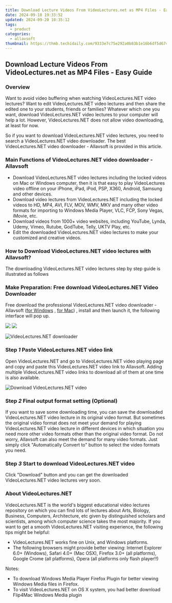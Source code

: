 ```yaml
---
title: Download Lecture Videos From VideoLectures.net as MP4 Files - Easy Guide
date: 2024-09-18 19:33:52
updated: 2024-09-20 10:35:12
tags:
  - product
categories:
  - allavsoft
thumbnail: https://thmb.techidaily.com/9333e7c75e292a0b83b1e16b6df5d6742dede6cee3e1ad9fc6da9c95dfc95571.jpg
---
```


## Download Lecture Videos From VideoLectures.net as MP4 Files - Easy Guide

### Overview

Want to avoid video buffering when watching VideoLectures.NET video lectures? Want to edit VideoLectures.NET video lectures and then share the edited one to your students, friends or families? Whatever which one you want, download VideoLectures.NET video lectures to your computer will help a lot. However, VideoLectures.NET does not allow video downloading, at least for now.

So if you want to download VideoLectures.NET video lectures, you need to search a VideoLectures.NET video downloader. The best VideoLectures.NET video downloader - Allavsoft is provided in this article.

### Main Functions of VideoLectures.NET video downloader - Allavsoft

* Download VideoLectures.NET video lectures including the locked videos on Mac or Windows computer, then it is that easy to play VideoLectures video offline on your iPhone, iPad, iPod, PSP, X360, Android, Samsung and other devices.
* Download video lectures from VideoLectures.NET including the locked videos to HD, MP4, AVI, FLV, MOV, WMV, MKV and many other video formats for importing to Windows Media Player, VLC, FCP, Sony Vegas, iMovie, etc.
* Download videos from 1000+ video websites, including YouTube, Lynda, Udemy, Vimeo, Rutube, GodTube, Telly, UKTV Play, etc.
* Edit the downloaded VideoLectures.NET video lectures to make your customized and creative videos.

### How to Download VideoLectures.NET video lectures with Allavsoft?

The downloading VideoLectures.NET video lectures step by step guide is illustrated as follows

### Make Preparation: Free download VideoLectures.NET Video Downloader

Free download the professional VideoLectures.NET video downloader - Allavsoft ([for Windows](https://tools.techidaily.com/allavsoft/products/) , [for Mac](https://tools.techidaily.com/allavsoft/products/)) , install and then launch it, the following interface will pop up.

[![](https://www.allavsoft.com/how-to/../images/how-to/free-download-win.jpg)](https://tools.techidaily.com/allavsoft/products/) [![](https://www.allavsoft.com/how-to/../images/how-to/free-download-mac.jpg)](https://tools.techidaily.com/allavsoft/products/)

![VideoLectures.NET downloader](https://www.allavsoft.com/how-to/../images/allavsoft/screen-shot-600.jpg)

### Step _1_ Paste VideoLectures.NET video link

Open VideoLectures.NET and go to VideoLectures.NET video playing page and copy and paste this VideoLectures.NET video link to Allavsoft. Adding multiple VideoLectures.NET video links to download all of them at one time is also available.

![Download VideoLectures.NET video](https://www.allavsoft.com/how-to/../images/how-to/download-jibjab-videos/download-jibjab-videos.jpg)

### Step _2_ Final output format setting (Optional)

If you want to save some downloading time, you can save the downloaded VideoLectures.NET video lecture in its original video format. But sometimes the original video format does not meet your demand for playing VideoLectures.NET video lecture in different devices in which situation you need more other video formats other than the original video format. Do not worry, Allavsoft can also meet the demand for many video formats. Just simply click "Automatically Convert to" button to select the video formats you need.

### Step _3_ Start to download VideoLectures.NET video

Click "Download" button and you can get the downloaded VideoLectures.NET video lectures very soon.

### About VideoLectures.NET

VideoLectures.NET is the world's biggest educational video lectures repository on which you can find lots of lectures about Arts, Biology, Business, Computers, Architecture, etc given by distinguished scholars and scientists, among which computer science takes the most majority. If you want to get a smooth VideoLectures.NET visiting experience, the following tips might be helpful:

* VideoLectures.NET works fine on Unix, and Windows platforms.
* The following browsers might provide better viewing: Internet Explorer 6.0+ (Windows), Safari 4.0+ (Mac OSX), Firefox 3.0+ (all platforms), Google Crome (all platforms), Opera (all platforms only flash player!!)

Notes:

* To download Windows Media Player Firefox Plugin for better viewing Windows Media files in Firefox.
* To visit VideoLectures.NET on OS X system, you had better download Flip4Mac Windows Media plugin

<ins class="adsbygoogle"
     style="display:block"
     data-ad-format="autorelaxed"
     data-ad-client="ca-pub-7571918770474297"
     data-ad-slot="1223367746"></ins>



<ins class="adsbygoogle"
     style="display:block"
     data-ad-client="ca-pub-7571918770474297"
     data-ad-slot="8358498916"
     data-ad-format="auto"
     data-full-width-responsive="true"></ins>
